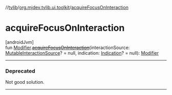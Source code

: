 //[tvlib](../../index.md)/[org.mjdev.tvlib.ui.toolkit](index.md)/[acquireFocusOnInteraction](acquire-focus-on-interaction.md)

# acquireFocusOnInteraction

[androidJvm]\
fun [Modifier](https://developer.android.com/reference/kotlin/androidx/compose/ui/Modifier.html).[~~acquireFocusOnInteraction~~](acquire-focus-on-interaction.md)(interactionSource: [MutableInteractionSource](https://developer.android.com/reference/kotlin/androidx/compose/foundation/interaction/MutableInteractionSource.html)? = null, indication: [Indication](https://developer.android.com/reference/kotlin/androidx/compose/foundation/Indication.html)? = null): [Modifier](https://developer.android.com/reference/kotlin/androidx/compose/ui/Modifier.html)

---

### Deprecated

Not good solution.

---
